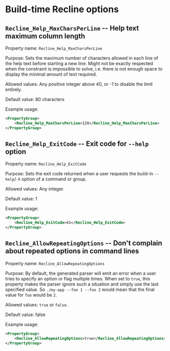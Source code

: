# Build-time Recline options

## `Recline_Help_MaxCharsPerLine` -- Help text maximum column length

Property name:
    `Recline_Help_MaxCharsPerLine`

Purpose:
    Sets the maximum number of characters allowed in each line of the
    help text before starting a new line. Might not be exactly
    respected when the constraint is impossible to solve, i.e. there
    is not enough space to display the minimal amount of text
    required.

Allowed values:
    Any positive integer above 40, or -1 to disable the limit
    entirely.

Default value: 80 characters

Example usage:
```xml
<PropertyGroup>
    <Recline_Help_MaxCharsPerLine>120</Recline_Help_MaxCharsPerLine>
</PropertyGroup>
```

## `Recline_Help_ExitCode` -- Exit code for `--help` option

Property name:
    `Recline_Help_ExitCode`

Purpose:
    Sets the exit code returned when a user requests the build-in
    `--help`/`-h` option of a command or group.

Allowed values:
    Any integer.

Default value: 1

Example usage:
```xml
<PropertyGroup>
    <Recline_Help_ExitCode>41</Recline_Help_ExitCode>
</PropertyGroup>
```

## `Recline_AllowRepeatingOptions` -- Don't complain about repeated options in command lines

Property name:
    `Recline_AllowRepeatingOptions`

Purpose:
    By default, the generated parser will emit an error when a user
    tries to specify an option or flag multiple times. When set to
    `true`, this property makes the parser ignore such a situation
    and simply use the last specified value. So `./my-app --foo 1 --foo 2`
    would mean that the final value for `foo` would be `2`.

Allowed values:
    `true` or `false`.

Default value: false

Example usage:
```xml
<PropertyGroup>
    <Recline_AllowRepeatingOptions>true</Recline_AllowRepeatingOptions>
</PropertyGroup>
```